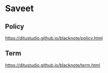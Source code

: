 # Saveet

## Policy

https://ditustudio.github.io/blacknote/policy.html

## Term

https://ditustudio.github.io/blacknote/term.html
